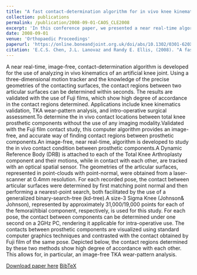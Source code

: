 ```yaml
---
title: "A fast contact-determination algorithm for in vivo knee kinematics analysis"
collection: publications
permalink: /publication/2008-09-01-CAOS_CLE2008
excerpt: 'In this conference paper, we presented a near real-time algorithm for collision detection betweeen two surfaces and applied it to analyze joint kinematics.'
date: 2008-09-01
venue: 'Orthopaedic Proceedings'
paperurl: 'https://online.boneandjoint.org.uk/doi/abs/10.1302/0301-620X.90BSUPP_I.0880097b'
citation: 'E.C.S. Chen, J.L. Lanovaz and Randy E. Ellis, (2008). "A fast contact-determination algorithm for in vivo knee kinematics analysis"; in <i>Orthopaedic Proceedings</i>, 90-B(Supp_I), pp. 97.'
---
```


A near real-time, image-free, contact-determination algorithm is developed for the use of analyzing in vivo kinematics of an artificial knee joint. Using a three-dimensional motion tracker and the knowledge of the precise geometries of the contacting surfaces, the contact regions between two articular surfaces can be determined within seconds. The results are validated with the use of Fuji films, which show high degree of accordance in the contact regions determined. Applications include knee kinematics validation, TKA wear-pattern analysis, and intro-operative surgical assessment.To determine the in vivo contact locations between total knee prosthetic components without the use of any imaging modality.Validated with the Fuji film contact study, this computer algorithm provides an image-free, and accurate way of finding contact regions between prosthetic components.An image-free, near real-time, algorithm is developed to study the in vivo contact condition between prosthetic components.A Dynamic Reference Body (DRB) is attached to each of the Total Knee Arthroplasty component and their motions, while in contact with each other, are tracked with an optical spatial sensor. The geometries of the articular surfaces, represented in point-clouds with point-normal, were obtained from a laser-scanner at 0.4mm resolution. For each recorded pose, the contact between articular surfaces were determined by first matching point normal and then performing a nearest-point search, both facilitated by the use of a generalized binary-search-tree (kd-tree).A size-3 Sigma Knee (Johnson\& Johnson), represented by approximately 31,000/19,000 points for each of the femoral/tibial component, respectively, is used for this study. For each pose, the contact between components can be determined under one second on a 2GHz PC, rendering it applicable for intra-operative use. The contacts between prosthetic components are visualized using standard computer graphics techniques and contrasted with the contact obtained by Fuji film of the same pose. Depicted below, the contact regions determined by these two methods show high degree of accordance with each other. This allows for, in particular, an image-free TKA wear-pattern analysis.

[Download paper here](https://online.boneandjoint.org.uk/doi/abs/10.1302/0301-620X.90BSUPP_I.0880097b) [BibTeX](./../files/bibtex/CLE2008.bib)